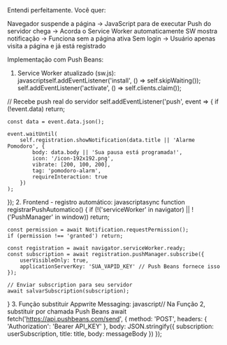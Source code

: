 Entendi perfeitamente. Você quer:

Navegador suspende a página → JavaScript para de executar
Push do servidor chega → Acorda o Service Worker automaticamente
SW mostra notificação → Funciona sem a página ativa
Sem login → Usuário apenas visita a página e já está registrado

Implementação com Push Beans:
1. Service Worker atualizado (sw.js):
javascriptself.addEventListener('install', () => self.skipWaiting());
self.addEventListener('activate', () => self.clients.claim());

// Recebe push real do servidor
self.addEventListener('push', event => {
    if (!event.data) return;
    
    const data = event.data.json();
    
    event.waitUntil(
        self.registration.showNotification(data.title || 'Alarme Pomodoro', {
            body: data.body || 'Sua pausa está programada!',
            icon: '/icon-192x192.png',
            vibrate: [200, 100, 200],
            tag: 'pomodoro-alarm',
            requireInteraction: true
        })
    );
});
2. Frontend - registro automático:
javascriptasync function registrarPushAutomatico() {
    if (!('serviceWorker' in navigator) || !('PushManager' in window)) return;
    
    const permission = await Notification.requestPermission();
    if (permission !== 'granted') return;
    
    const registration = await navigator.serviceWorker.ready;
    const subscription = await registration.pushManager.subscribe({
        userVisibleOnly: true,
        applicationServerKey: 'SUA_VAPID_KEY' // Push Beans fornece isso
    });
    
    // Enviar subscription para seu servidor
    await salvarSubscription(subscription);
}
3. Função substituir Appwrite Messaging:
javascript// Na Função 2, substituir por chamada Push Beans
await fetch('https://api.pushbeans.com/send', {
    method: 'POST',
    headers: { 'Authorization': 'Bearer API_KEY' },
    body: JSON.stringify({
        subscription: userSubscription,
        title: title,
        body: messageBody
    })
});
